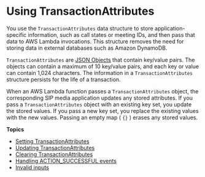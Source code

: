 # Using TransactionAttributes<a name="transaction-attributes"></a>

You use the `TransactionAttributes` data structure to store application\-specific information, such as call states or meeting IDs, and then pass that data to AWS Lambda invocations\. This structure removes the need for storing data in external databases such as Amazon DynamoDB\. 

`TransactionAttributes` are [JSON Objects](https://www.w3schools.com/js/js_json_objects.asp) that contain key/value pairs\. The objects can contain a maximum of 10 key/value pairs, and each key or value can contain 1,024 characters\. The information in a `TransactionAttributes` structure persists for the life of a transaction\.

When an AWS Lambda function passes a `TransactionAttributes` object, the corresponding SIP media application updates any stored attributes\. If you pass a `TransactionAttributes` object with an existing key set, you update the stored values\. If you pass a new key set, you replace the existing values with the new values\. Passing an empty map \( `{}` \) erases any stored values\.

**Topics**
+ [Setting TransactionAttributes](set-trans-attributes.md)
+ [Updating TransactionAttributes](update-trans-attributes.md)
+ [Clearing TransactionAttributes](clear-trans-attributes.md)
+ [Handling ACTION\_SUCCESSFUL events](attribute-trans-success.md)
+ [Invalid inputs](attribute-trans-invalid.md)